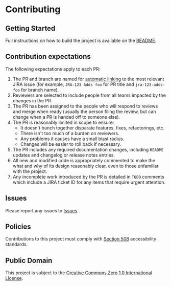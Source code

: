 # Contributing

## Getting Started
Full instructions on how to build the project is available on the [README](./README.md).

## Contribution expectations

The following expectations apply to each PR:

1. The PR and branch are named for [automatic linking](https://support.atlassian.com/jira-cloud-administration/docs/use-the-github-for-jira-app/) to the most relevant JIRA issue (for example, `JRA-123 Adds foo` for PR title and `jra-123-adds-foo` for branch name).
2. Reviewers are selected to include people from all teams impacted by the changes in the PR.
3. The PR has been assigned to the people who will respond to reviews and merge when ready (usually the person filing the review, but can change when a PR is handed off to someone else).
4. The PR is reasonably limited in scope to ensure:
   - It doesn't bunch together disparate features, fixes, refactorings, etc.
   - There isn't too much of a burden on reviewers.
   - Any problems it causes have a small blast radius.
   - Changes will be easier to roll back if necessary.
5. The PR includes any required documentation changes, including `README` updates and changelog or release notes entries.
6. All new and modified code is appropriately commented to make the what and why of its design reasonably clear, even to those unfamiliar with the project.
7. Any incomplete work introduced by the PR is detailed in `TODO` comments which include a JIRA ticket ID for any items that require urgent attention.

## Issues
Please report any issues to [Issues](./issues).

## Policies
Contributions to this project must comply with [Section 508](https://www.section508.gov/) accessibility standards.

## Public Domain
This project is subject to the [Creative Commons Zero 1.0 International License](./LICENSE).
